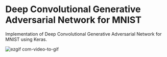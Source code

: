 # Deep Convolutional Generative Adversarial Network for MNIST
Implementation of Deep Convolutional Generative Adversarial Network for MNIST using Keras.


![ezgif com-video-to-gif](https://user-images.githubusercontent.com/40145410/69415922-2a6a2200-0d1e-11ea-8492-4c3980e4b056.gif)

